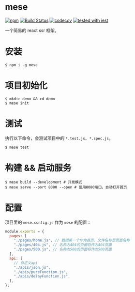 # mese

[![npm](https://img.shields.io/npm/v/mese.svg)](https://www.npmjs.com/package/mese)
[![Build Status](https://travis-ci.org/chenhaihong/mese.svg?branch=master)](https://travis-ci.org/chenhaihong/mese)
[![codecov](https://codecov.io/gh/chenhaihong/mese/branch/master/graph/badge.svg)](https://codecov.io/gh/chenhaihong/mese)
[![tested with jest](https://img.shields.io/badge/tested_with-jest-99424f.svg)](https://github.com/facebook/jest)

一个简易的 react ssr 框架。

# 安装

```shell
$ npm i -g mese
```

# 项目初始化

```shell
$ mkdir demo && cd demo
$ mese init
```

# 测试

执行以下命令，会测试项目中的 `*.test.js`、`*.spec.js`。

```shell
$ mese test
```

# 构建 && 启动服务

```shell
$ mese build --development # 开发模式
$ mese serve --port 8080 --open # 使用8080端口，自动打开首页
```

# 配置

项目里的 `mese.config.js` 作为 `mese` 的配置：

```js
module.exports = {
  pages: [
    "./pages/home.js", // 数组第一个作为首页，文件名称是页面名称
    "./pages/404.js", // 名称为404的页面将作为404页面
    "./pages/500.js", // 名称为500的页面将作为500页面
  ],
  api: [
    // 自定义api
    "./apis/json.js",
    "./apis/pureFunction.js",
    "./apis/delayFunction.js",
  ],
};
```
